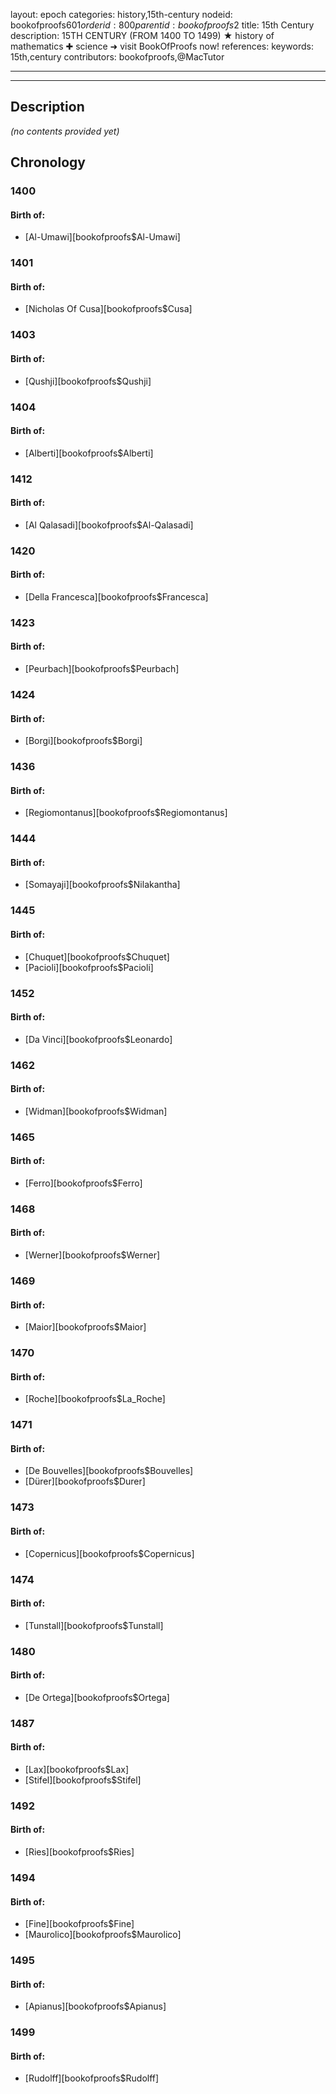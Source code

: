 layout: epoch
categories: history,15th-century
nodeid: bookofproofs$601
orderid: 800
parentid: bookofproofs$2
title: 15th Century
description: 15TH CENTURY (FROM 1400 TO 1499) ★ history of mathematics ✚ science ➜ visit BookOfProofs now!
references: 
keywords: 15th,century
contributors: bookofproofs,@MacTutor


---


---
## Description 
_(no contents provided yet)_

## Chronology
### 1400
#### Birth of:
* [Al-Umawi][bookofproofs$Al-Umawi]

### 1401
#### Birth of:
* [Nicholas Of Cusa][bookofproofs$Cusa]

### 1403
#### Birth of:
* [Qushji][bookofproofs$Qushji]

### 1404
#### Birth of:
* [Alberti][bookofproofs$Alberti]

### 1412
#### Birth of:
* [Al Qalasadi][bookofproofs$Al-Qalasadi]

### 1420
#### Birth of:
* [Della Francesca][bookofproofs$Francesca]

### 1423
#### Birth of:
* [Peurbach][bookofproofs$Peurbach]

### 1424
#### Birth of:
* [Borgi][bookofproofs$Borgi]

### 1436
#### Birth of:
* [Regiomontanus][bookofproofs$Regiomontanus]

### 1444
#### Birth of:
* [Somayaji][bookofproofs$Nilakantha]

### 1445
#### Birth of:
* [Chuquet][bookofproofs$Chuquet]
* [Pacioli][bookofproofs$Pacioli]

### 1452
#### Birth of:
* [Da Vinci][bookofproofs$Leonardo]

### 1462
#### Birth of:
* [Widman][bookofproofs$Widman]

### 1465
#### Birth of:
* [Ferro][bookofproofs$Ferro]

### 1468
#### Birth of:
* [Werner][bookofproofs$Werner]

### 1469
#### Birth of:
* [Maior][bookofproofs$Maior]

### 1470
#### Birth of:
* [Roche][bookofproofs$La_Roche]

### 1471
#### Birth of:
* [De Bouvelles][bookofproofs$Bouvelles]
* [Dürer][bookofproofs$Durer]

### 1473
#### Birth of:
* [Copernicus][bookofproofs$Copernicus]

### 1474
#### Birth of:
* [Tunstall][bookofproofs$Tunstall]

### 1480
#### Birth of:
* [De Ortega][bookofproofs$Ortega]

### 1487
#### Birth of:
* [Lax][bookofproofs$Lax]
* [Stifel][bookofproofs$Stifel]

### 1492
#### Birth of:
* [Ries][bookofproofs$Ries]

### 1494
#### Birth of:
* [Fine][bookofproofs$Fine]
* [Maurolico][bookofproofs$Maurolico]

### 1495
#### Birth of:
* [Apianus][bookofproofs$Apianus]

### 1499
#### Birth of:
* [Rudolff][bookofproofs$Rudolff]
